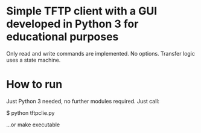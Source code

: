 Simple TFTP client with a GUI developed in Python 3 for educational purposes
============================================================================

Only read and write commands are implemented. No options. Transfer logic uses a state machine.

How to run
==========

Just Python 3 needed, no further modules required. Just call:

$ python tftpclie.py

...or make executable

